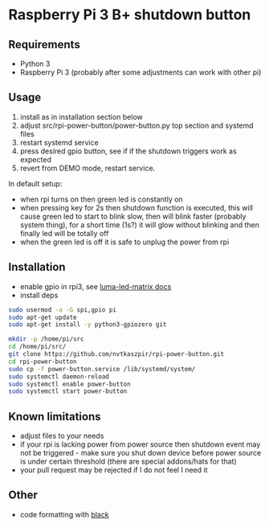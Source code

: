 # Raspberry Pi 3 B+ shutdown button

## Requirements

- Python 3
- Raspberry Pi 3 (probably after some adjustments can work with other pi)

## Usage

1. install as in installation section below
2. adjust src/rpi-power-button/power-button.py top section and systemd files
3. restart systemd service
4. press desired gpio button, see if if the shutdown triggers work as expected
5. revert from DEMO mode, restart service.

In default setup:
- when rpi turns on then green led is constantly on
- when pressing key for 2s then shutdown function is executed,
  this will cause green led to start to blink slow, then will blink
  faster (probably system thing), for a short time (1s?) it will
  glow without blinking and then finally led will be totally off
- when the green led is off it is safe to unplug the power from rpi

## Installation

- enable gpio in rpi3, see [luma-led-matrix docs](https://luma-led-matrix.readthedocs.io/en/latest/install.html)
- install deps

```bash
sudo usermod -a -G spi,gpio pi
sudo apt-get update
sudo apt-get install -y python3-gpiozero git

mkdir -p /home/pi/src
cd /home/pi/src/
git clone https://github.com/nvtkaszpir/rpi-power-button.git
cd rpi-power-button
sudo cp -f power-button.service /lib/systemd/system/
sudo systemctl daemon-reload
sudo systemctl enable power-button
sudo systemctl start power-button
```

## Known limitations

- adjust files to your needs
- if your rpi is lacking power from power source then shutdown event
  may not be triggered - make sure you shut down device before power
  source is under certain threshold (there are special addons/hats for that)
- your pull request may be rejected if I do not feel I need it

## Other

- code formatting with [black](https://github.com/psf/black)
